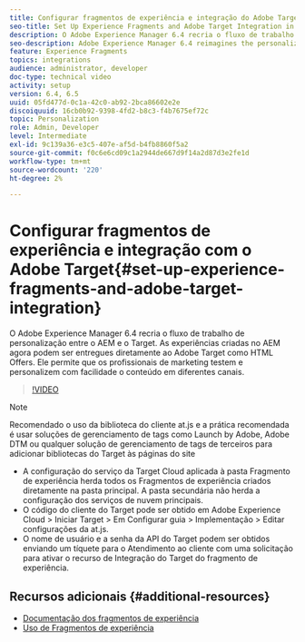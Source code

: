 ```yaml
---
title: Configurar fragmentos de experiência e integração do Adobe Target no AEM
seo-title: Set Up Experience Fragments and Adobe Target Integration in AEM
description: O Adobe Experience Manager 6.4 recria o fluxo de trabalho de personalização entre o AEM e o Target. As experiências criadas no AEM agora podem ser entregues diretamente ao Adobe Target como HTML Offers. Ele permite que os profissionais de marketing testem e personalizem com facilidade o conteúdo em diferentes canais.
seo-description: Adobe Experience Manager 6.4 reimagines the personalization workflow between AEM and Target. Experiences created within AEM can now be delivered directly to Adobe Target as HTML Offers. It allows Marketers to seamlessly test and personalize content across different channels.
feature: Experience Fragments
topics: integrations
audience: administrator, developer
doc-type: technical video
activity: setup
version: 6.4, 6.5
uuid: 05fd477d-0c1a-42c0-ab92-2bca86602e2e
discoiquuid: 16cb0b92-9398-4fd2-b8c3-f4b7675ef72c
topic: Personalization
role: Admin, Developer
level: Intermediate
exl-id: 9c139a36-e3c5-407e-af5d-b4fb8860f5a2
source-git-commit: f0c6e6cd09c1a2944de667d9f14a2d87d3e2fe1d
workflow-type: tm+mt
source-wordcount: '220'
ht-degree: 2%

---
```


# Configurar fragmentos de experiência e integração com o Adobe Target{#set-up-experience-fragments-and-adobe-target-integration}

O Adobe Experience Manager 6.4 recria o fluxo de trabalho de personalização entre o AEM e o Target. As experiências criadas no AEM agora podem ser entregues diretamente ao Adobe Target como HTML Offers. Ele permite que os profissionais de marketing testem e personalizem com facilidade o conteúdo em diferentes canais.

>[!VIDEO](https://video.tv.adobe.com/v/22380/?quality=9&learn=on)

>[!NOTE]
>
>Recomendado o uso da biblioteca do cliente at.js e a prática recomendada é usar soluções de gerenciamento de tags como Launch by Adobe, Adobe DTM ou qualquer solução de gerenciamento de tags de terceiros para adicionar bibliotecas do Target às páginas do site

* A configuração do serviço da Target Cloud aplicada à pasta Fragmento de experiência herda todos os Fragmentos de experiência criados diretamente na pasta principal. A pasta secundária não herda a configuração dos serviços de nuvem principais.
* O código do cliente do Target pode ser obtido em Adobe Experience Cloud > Iniciar Target > Em Configurar guia > Implementação > Editar configurações da at.js.
* O nome de usuário e a senha da API do Target podem ser obtidos enviando um tíquete para o Atendimento ao cliente com uma solicitação para ativar o recurso de Integração do Target do fragmento de experiência.

## Recursos adicionais {#additional-resources}

* [Documentação dos fragmentos de experiência](https://helpx.adobe.com/experience-manager/6-5/sites/authoring/using/experience-fragments.html)
* [Uso de Fragmentos de experiência](/help/sites/experience-fragments/experience-fragments-feature-video-use.md)
